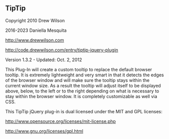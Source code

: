## TipTip

Copyright 2010 Drew Wilson

2016-2023 Daniella Mesquita

http://www.drewwilson.com

http://code.drewwilson.com/entry/tiptip-jquery-plugin

Version 1.3.2   -   Updated: Oct. 2, 2012

This Plug-In will create a custom tooltip to replace the default
browser tooltip. It is extremely lightweight and very smart in
that it detects the edges of the browser window and will make sure
the tooltip stays within the current window size. As a result the
tooltip will adjust itself to be displayed above, below, to the left 
or to the right depending on what is necessary to stay within the
browser window. It is completely customizable as well via CSS.

This TipTip jQuery plug-in is dual licensed under the MIT and GPL licenses:

http://www.opensource.org/licenses/mit-license.php

http://www.gnu.org/licenses/gpl.html
